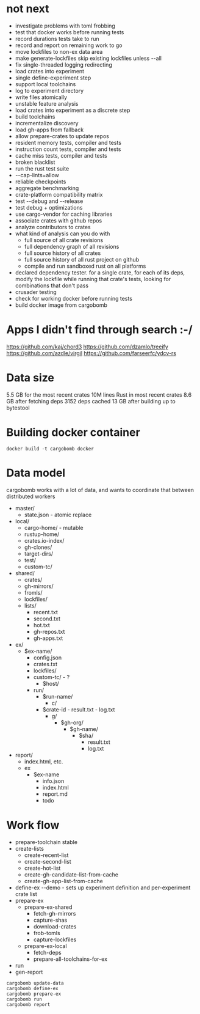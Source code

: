 # not next

- investigate problems with toml frobbing
- test that docker works before running tests
- record durations tests take to run
- record and report on remaining work to go
- move lockfiles to non-ex data area
- make generate-lockfiles skip existing lockfiles unless --all
- fix single-threaded logging redirecting
- load crates into experiment
- single define-experiment step
- support local toolchains
- log to experiment directory
- write files atomically
- unstable feature analysis
- load crates into experiment as a discrete step
- build toolchains
- incrementalize discovery
- load gh-apps from fallback
- allow prepare-crates to update repos
- resident memory tests, compiler and tests
- instruction count tests, compiler and tests
- cache miss tests, compiler and tests
- broken blacklist
- run the rust test suite
- --cap-lints=allow
- reliable checkpoints
- aggregate benchmarking
- crate-platform compatibility matrix
- test --debug and --release
- test debug + optimizations
- use cargo-vendor for caching libraries
- associate crates with github repos
- analyze contributors to crates
- what kind of analysis can you do with
  - full source of all crate revisions
  - full dependency graph of all revisions
  - full source history of all crates
  - full source history of all rust project on github
  - compile and run sandboxed rust on all platforms
- declared dependency tester.
  for a single crate, for each of its deps, modify the lockfile while running
  that crate's tests, looking for combinations that don't pass
- crusader testing
- check for working docker before running tests
- build docker image from cargobomb

# Apps I didn't find through search :-/

https://github.com/kaj/chord3
https://github.com/dzamlo/treeify
https://github.com/azdle/virgil
https://github.com/farseerfc/ydcv-rs

# Data size

5.5 GB for the most recent crates
10M lines Rust in most recent crates
8.6 GB after fetching deps
3152 deps cached
13 GB after building up to bytestool

# Building docker container

```
docker build -t cargobomb docker
```

# Data model

cargobomb works with a lot of data, and wants to coordinate that between
distributed workers

- master/
  - state.json - atomic replace
- local/
  - cargo-home/ - mutable
  - rustup-home/
  - crates.io-index/
  - gh-clones/
  - target-dirs/
  - test/
  - custom-tc/
- shared/
  - crates/
  - gh-mirrors/
  - fromls/
  - lockfiles/
  - lists/
    - recent.txt
    - second.txt
    - hot.txt
    - gh-repos.txt
    - gh-apps.txt
- ex/
  - $ex-name/
    - config.json
    - crates.txt
    - lockfiles/
    - custom-tc/ - ?
      - $host/
    - run/
      - $run-name/
        - c/
	  - $crate-id
            - result.txt
            - log.txt
        - g/
          - $gh-org/
            - $gh-name/
              - $sha/
                - result.txt
                - log.txt
- report/
  - index.html, etc.
  - ex
    - $ex-name
      - info.json
      - index.html
      - report.md
      - todo

# Work flow

- prepare-toolchain stable
- create-lists
  - create-recent-list
  - create-second-list
  - create-hot-list
  - create-gh-candidate-list-from-cache
  - create-gh-app-list-from-cache
- define-ex --demo - sets up experiment definition and per-experiment crate list
- prepare-ex
  - prepare-ex-shared
    - fetch-gh-mirrors
    - capture-shas
    - download-crates
    - frob-tomls
    - capture-lockfiles
  - prepare-ex-local
    - fetch-deps
    - prepare-all-toolchains-for-ex
- run
- gen-report

```
cargobomb update-data
cargobomb define-ex
cargobomb prepare-ex
cargobomb run
cargobomb report
```